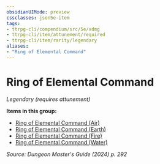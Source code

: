 ```yaml
---
obsidianUIMode: preview
cssclasses: json5e-item
tags:
- ttrpg-cli/compendium/src/5e/xdmg
- ttrpg-cli/item/attunement/required
- ttrpg-cli/item/rarity/legendary
aliases: 
- "Ring of Elemental Command"
---
```

# Ring of Elemental Command
*Legendary (requires attunement)*  


**Items in this group:**

- [Ring of Elemental Command (Air)](ring-of-elemental-command-air-xdmg.md)
- [Ring of Elemental Command (Earth)](ring-of-elemental-command-earth-xdmg.md)
- [Ring of Elemental Command (Fire)](ring-of-elemental-command-fire-xdmg.md)
- [Ring of Elemental Command (Water)](ring-of-elemental-command-water-xdmg.md)

*Source: Dungeon Master's Guide (2024) p. 292*